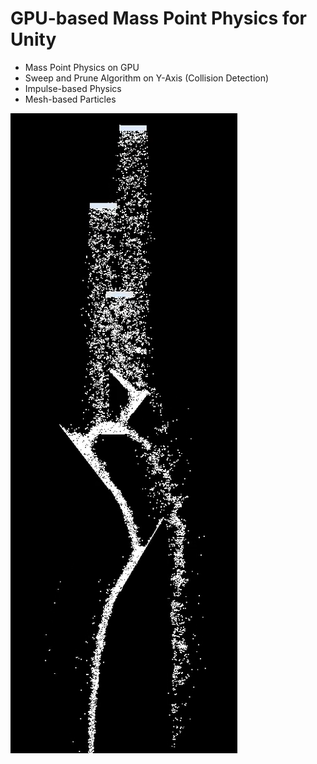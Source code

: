 # GPU-based Mass Point Physics for Unity
 * Mass Point Physics on GPU
 * Sweep and Prune Algorithm on Y-Axis (Collision Detection)
 * Impulse-based Physics
 * Mesh-based Particles

[![Vimeo](Html/GPUSand.png)](https://vimeo.com/137930819)
